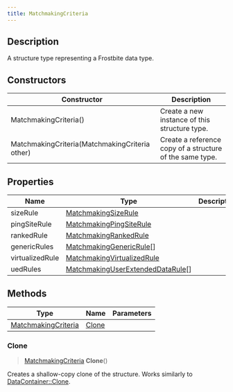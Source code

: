 ```yaml
---
title: MatchmakingCriteria
---
```

## Description

A structure type representing a Frostbite data type.

## Constructors

| Constructor                                    | Description                                              |
| ---------------------------------------------- | -------------------------------------------------------- |
| MatchmakingCriteria()                          | Create a new instance of this structure type.            |
| MatchmakingCriteria(MatchmakingCriteria other) | Create a reference copy of a structure of the same type. |

## Properties

| Name            | Type                                                                   | Description |
| --------------- | ---------------------------------------------------------------------- | ----------- |
| sizeRule        | [MatchmakingSizeRule](MatchmakingSizeRule)                             |             |
| pingSiteRule    | [MatchmakingPingSiteRule](MatchmakingPingSiteRule)                     |             |
| rankedRule      | [MatchmakingRankedRule](MatchmakingRankedRule)                         |             |
| genericRules    | [MatchmakingGenericRule](MatchmakingGenericRule)\[\]                   |             |
| virtualizedRule | [MatchmakingVirtualizedRule](MatchmakingVirtualizedRule)               |             |
| uedRules        | [MatchmakingUserExtendedDataRule](MatchmakingUserExtendedDataRule)\[\] |             |

## Methods

| Type                                       | Name            | Parameters |
| ------------------------------------------ | --------------- | ---------- |
| [MatchmakingCriteria](MatchmakingCriteria) | [Clone](#clone) |            |

### Clone

> [MatchmakingCriteria](MatchmakingCriteria) **Clone**()

Creates a shallow-copy clone of the structure. Works similarly to [DataContainer::Clone](/vext/ref/shared/class/datacontainer#clone).
